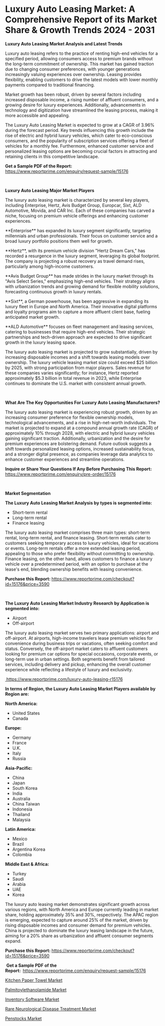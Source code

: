 <p><h1>Luxury Auto Leasing Market: A Comprehensive Report of its Market Share & Growth Trends 2024 - 2031</h1></p><p><strong>Luxury Auto Leasing Market Analysis and Latest Trends</strong></p>
<p><p>Luxury auto leasing refers to the practice of renting high-end vehicles for a specified period, allowing consumers access to premium brands without the long-term commitment of ownership. This market has gained traction due to changing consumer preferences, with younger generations increasingly valuing experiences over ownership. Leasing provides flexibility, enabling customers to drive the latest models with lower monthly payments compared to traditional financing.</p><p>Market growth has been robust, driven by several factors including increased disposable income, a rising number of affluent consumers, and a growing desire for luxury experiences. Additionally, advancements in technology and digitization have streamlined the leasing process, making it more accessible and appealing.</p><p>The Luxury Auto Leasing Market is expected to grow at a CAGR of 3.96% during the forecast period. Key trends influencing this growth include the rise of electric and hybrid luxury vehicles, which cater to eco-conscious consumers, and the popularity of subscription services offering a fleet of vehicles for a monthly fee. Furthermore, enhanced customer service and personalized leasing options are becoming crucial factors in attracting and retaining clients in this competitive landscape.</p></p>
<p><strong>Get a Sample PDF of the Report:&nbsp;</strong> <a href="https://www.reportprime.com/enquiry/request-sample/15176?utm_campaign=1134&utm_medium=2&utm_source=Github&utm_content=ia&utm_term=16112024&utm_id=luxury-auto-leasing">https://www.reportprime.com/enquiry/request-sample/15176</a></p>
<p>&nbsp;</p>
<p><strong>Luxury Auto Leasing Major Market Players</strong></p>
<p><p>The luxury auto leasing market is characterized by several key players, including Enterprise, Hertz, Avis Budget Group, Europcar, Sixt, ALD Automotive, Movida, and CAR Inc. Each of these companies has carved a niche, focusing on premium vehicle offerings and enhancing customer experiences.</p><p>**Enterprise** has expanded its luxury segment significantly, targeting millennials and urban professionals. Their focus on customer service and a broad luxury portfolio positions them well for growth.</p><p>**Hertz**, with its premium vehicle division "Hertz Dream Cars," has recorded a resurgence in the luxury segment, leveraging its global footprint. The company is projecting a robust recovery as travel demand rises, particularly among high-income customers.</p><p>**Avis Budget Group** has made strides in the luxury market through its "Avis Select Series," emphasizing high-end vehicles. Their strategy aligns with urbanization trends and growing demand for flexible mobility solutions, forecasting continuous growth in luxury rentals.</p><p>**Sixt**, a German powerhouse, has been aggressive in expanding its luxury fleet in Europe and North America. Their innovative digital platforms and loyalty programs aim to capture a more affluent client base, fueling anticipated market growth.</p><p>**ALD Automotive** focuses on fleet management and leasing services, catering to businesses that require high-end vehicles. Their strategic partnerships and tech-driven approach are expected to drive significant growth in the luxury leasing space.</p><p>The luxury auto leasing market is projected to grow substantially, driven by increasing disposable incomes and a shift towards leasing models over ownership. The luxury vehicle leasing market size could exceed $25 billion by 2025, with strong participation from major players. Sales revenue for these companies varies significantly; for instance, Hertz reported approximately $5.3 billion in total revenue in 2023, while Enterprise continues to dominate the U.S. market with consistent annual growth.</p></p>
<p>&nbsp;</p>
<p><strong>What Are The Key Opportunities For Luxury Auto Leasing Manufacturers?</strong></p>
<p><p>The luxury auto leasing market is experiencing robust growth, driven by an increasing consumer preference for flexible ownership models, technological advancements, and a rise in high-net-worth individuals. The market is projected to expand at a compound annual growth rate (CAGR) of approximately 10% through 2028, with electric and hybrid luxury vehicles gaining significant traction. Additionally, urbanization and the desire for premium experiences are bolstering demand. Future outlook suggests a shift towards personalized leasing options, increased sustainability focus, and a stronger digital presence, as companies leverage data analytics to enhance customer experiences and streamline operations.</p></p>
<p><strong>Inquire or Share Your Questions If Any Before Purchasing This Report:</strong> <a href="https://www.reportprime.com/enquiry/pre-order/15176?utm_campaign=1134&utm_medium=2&utm_source=Github&utm_content=ia&utm_term=16112024&utm_id=luxury-auto-leasing">https://www.reportprime.com/enquiry/pre-order/15176</a></p>
<p>&nbsp;</p>
<p><strong>Market Segmentation</strong></p>
<p><strong>The Luxury Auto Leasing Market Analysis by types is segmented into:</strong></p>
<p><ul><li>Short-term rental</li><li>Long-term rental</li><li>Finance leasing</li></ul></p>
<p><p>The luxury auto leasing market comprises three main types: short-term rental, long-term rental, and finance leasing. Short-term rentals cater to customers seeking temporary access to luxury vehicles, ideal for vacations or events. Long-term rentals offer a more extended leasing period, appealing to those who prefer flexibility without committing to ownership. Finance leasing, on the other hand, allows customers to finance a luxury vehicle over a predetermined period, with an option to purchase at the lease's end, blending ownership benefits with leasing convenience.</p></p>
<p><strong>Purchase this Report:&nbsp;</strong><a href="https://www.reportprime.com/checkout?id=15176&price=3590&utm_campaign=1134&utm_medium=2&utm_source=Github&utm_content=ia&utm_term=16112024&utm_id=luxury-auto-leasing">https://www.reportprime.com/checkout?id=15176&price=3590</a></p>
<p>&nbsp;</p>
<p><strong>The Luxury Auto Leasing Market Industry Research by Application is segmented into:</strong></p>
<p><ul><li>Airport</li><li>Off-airport</li></ul></p>
<p><p>The luxury auto leasing market serves two primary applications: airport and off-airport. At airports, high-income travelers lease premium vehicles for convenience during business trips or vacations, often seeking comfort and status. Conversely, the off-airport market caters to affluent customers looking for premium car options for special occasions, corporate events, or long-term use in urban settings. Both segments benefit from tailored services, including delivery and pickup, enhancing the overall customer experience while reflecting a lifestyle of luxury and exclusivity.</p></p>
<p><a href="https://www.reportprime.com/luxury-auto-leasing-r15176?utm_campaign=1134&utm_medium=2&utm_source=Github&utm_content=ia&utm_term=16112024&utm_id=luxury-auto-leasing">&nbsp;https://www.reportprime.com/luxury-auto-leasing-r15176</a></p>
<p><strong>In terms of Region, the Luxury Auto Leasing Market Players available by Region are:</strong></p>
<p>
    <p> <strong> North America: </strong>
        <ul>
            <li>United States</li>
            <li>Canada</li>
        </ul>
        </p> 
    <p> <strong> Europe: </strong>
        <ul>
            <li>Germany</li>
            <li>France</li>
            <li>U.K.</li>
            <li>Italy</li>
            <li>Russia</li>
        </ul>
        </p> 
    <p> <strong> Asia-Pacific: </strong>
        <ul>
            <li>China</li>
            <li>Japan</li>
            <li>South Korea</li>
            <li>India</li>
            <li>Australia</li>
            <li>China Taiwan</li>
            <li>Indonesia</li>
            <li>Thailand</li>
            <li>Malaysia</li>
        </ul>
        </p> 
    <p> <strong> Latin America: </strong>
        <ul>
            <li>Mexico</li>
            <li>Brazil</li>
            <li>Argentina Korea</li>
            <li>Colombia</li>
        </ul>
        </p> 
    <p> <strong> Middle East & Africa: </strong>
        <ul>
            <li>Turkey</li>
            <li>Saudi</li>
            <li>Arabia</li>
            <li>UAE</li>
            <li>Korea</li>
        </ul>
    </p>
    </p>
<p><p>The luxury auto leasing market demonstrates significant growth across various regions, with North America and Europe currently leading in market share, holding approximately 35% and 30%, respectively. The APAC region is emerging, expected to capture around 25% of the market, driven by rising disposable incomes and consumer demand for premium vehicles. China is projected to dominate the luxury leasing landscape in the future, aiming for a 20% share as urbanization and affluent consumer segments expand.</p></p>
<p><strong>Purchase this Report: </strong><a href="https://www.reportprime.com/checkout?id=15176&price=3590&utm_campaign=1134&utm_medium=2&utm_source=Github&utm_content=ia&utm_term=16112024&utm_id=luxury-auto-leasing">https://www.reportprime.com/checkout?id=15176&price=3590</a></p>
<p>&nbsp;<strong>Get a Sample PDF of the Report:&nbsp;&nbsp;</strong><a href="https://www.reportprime.com/enquiry/request-sample/15176?utm_campaign=1134&utm_medium=2&utm_source=Github&utm_content=ia&utm_term=16112024&utm_id=luxury-auto-leasing">https://www.reportprime.com/enquiry/request-sample/15176</a></p>
<p><strong></strong></p>
<p><p><a href="https://www.linkedin.com/pulse/global-kitchen-paper-towel-117-cagr-forecast-2024-2031-doqvc?utm_campaign=1134&utm_medium=2&utm_source=Github&utm_content=ia&utm_term=16112024&utm_id=luxury-auto-leasing">Kitchen Paper Towel Market</a></p><p><a href="https://www.linkedin.com/pulse/palmitoylethanolamide-market-growth-segmentation-regional-ut01e?utm_campaign=1134&utm_medium=2&utm_source=Github&utm_content=ia&utm_term=16112024&utm_id=luxury-auto-leasing">Palmitoylethanolamide Market</a></p><p><a href="https://issuu.com/reportprime-2/docs/inventory-software-market-size-2030_0d1ea221e2e43e?utm_campaign=1134&utm_medium=2&utm_source=Github&utm_content=ia&utm_term=16112024&utm_id=luxury-auto-leasing">Inventory Software Market</a></p><p><a href="https://issuu.com/reportprime-2/docs/rare-neurological-disease-treatment_7e758a23ace089?utm_campaign=1134&utm_medium=2&utm_source=Github&utm_content=ia&utm_term=16112024&utm_id=luxury-auto-leasing">Rare Neurological Disease Treatment Market</a></p><p><a href="https://www.linkedin.com/pulse/penstocks-market-global-regional-analysis-focus-end-qdeee?utm_campaign=1134&utm_medium=2&utm_source=Github&utm_content=ia&utm_term=16112024&utm_id=luxury-auto-leasing">Penstocks Market</a></p></p>